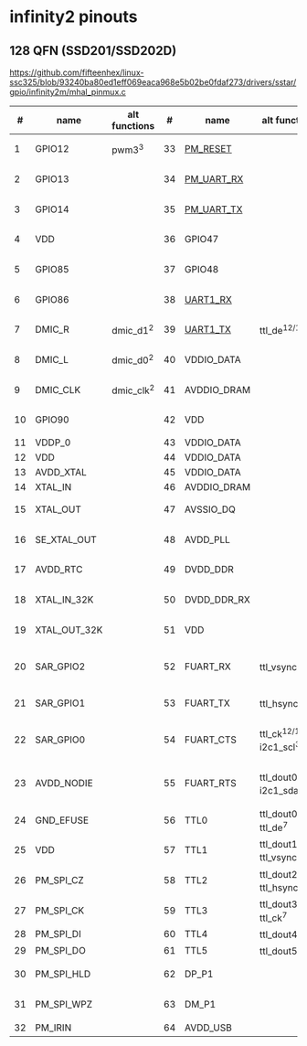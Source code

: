 # infinity2 pinouts

## 128 QFN (SSD201/SSD202D)

https://github.com/fifteenhex/linux-ssc325/blob/93240ba80ed1eff069eaca968e5b02be0fdaf273/drivers/sstar/gpio/infinity2m/mhal_pinmux.c

| #  | name         | alt functions        | #  | name                                       | alt functions                                  | #  | name               | alt functions                                                        | #   | name                                 | alt functions                             |
|----|--------------|----------------------|----|--------------------------------------------|------------------------------------------------|----|--------------------|----------------------------------------------------------------------|-----|--------------------------------------|-------------------------------------------|
| 1  | GPIO12       | pwm3<sup>3</sup>     | 33 | [PM_RESET](/ip/commonpins.md#pm_reset)     |                                                | 65 | TTL6               | mipi_tx_p_ch0<sup>1/2</sup> ttl_dout6<sup>1</sup>                    | 97  | SD_D2<sup>1</sup>                    |                                           |
| 2  | GPIO13       |                      | 34 | [PM_UART_RX](/ip/commonpins.md#pm_uart_rx) |                                                | 66 | TTL7               | mipi_tx_n_ch0<sup>1/2</sup> ttl_dout7<sup>1</sup>                    | 98  | VDDP_1                               |                                           |
| 3  | GPIO14       |                      | 35 | [PM_UART_TX](/ip/commonpins.md#pm_uart_tx) |                                                | 67 | TTL8               | mipi_tx_p_ch1<sup>1/2</sup> ttl_dout8<sup>1</sup>                    | 99  | GPIO0                                | eth1_mdio<sup>5</sup> i2s_wck<sup>3</sup> |
| 4  | VDD          |                      | 36 | GPIO47                                     |                                                | 68 | TTL9               | mipi_tx_n_ch1<sup>1/2</sup> ttl_dout9<sup>1</sup>                    | 100 | GPIO1                                | eth1_mdc<sup>5</sup> i2s_bck<sup>3</sup>  |
| 5  | GPIO85       |                      | 37 | GPIO48                                     |                                                | 69 | TTL10              | mipi_tx_p_ch2<sup>1/2</sup> ttl_dout10<sup>1</sup>                   | 101 | GPIO2                                | i2c1_scl<sup>5</sup> i2s_sdi<sup>3</sup>  |
| 6  | GPIO86       |                      | 38 | [UART1_RX](/ip/commonpins.md#uart1_rx)     |                                                | 70 | TTL11              | mipi_tx_n_ch2<sup>1/2</sup> ttl_dout11<sup>1</sup>                   | 102 | GPIO3                                | i2c1_sda<sup>5</sup> i2s_sdo<sup>3</sup>  |
| 7  | DMIC_R       | dmic_d1<sup>2</sup>  | 39 | [UART1_TX](/ip/commonpins.md#uart1_tx)     | ttl_de<sup>12/13</sup>                         | 71 | TTL12              | mipi_tx_p_ch3<sup>1</sup> ttl_dout12<sup>1</sup>                     | 103 | [PM_LED0](/ip/commonpins.md#pm_led0) |                                           |
| 8  | DMIC_L       | dmic_d0<sup>2</sup>  | 40 | VDDIO_DATA                                 |                                                | 72 | TTL13              | mipi_tx_n_ch3<sup>1</sup> ttl_dout13<sup>1</sup>                     | 104 | [PM_LED1](/ip/commonpins.md#pm_led1) |                                           |
| 9  | DMIC_CLK     | dmic_clk<sup>2</sup> | 41 | AVDDIO_DRAM                                |                                                | 73 | TTL14              | mipi_tx_p_ch4<sup>1</sup> ttl_dout14<sup>1</sup>                     | 105 | VDD                                  |                                           |
| 10 | GPIO90       |                      | 42 | VDD                                        |                                                | 74 | TTL15              | mipi_tx_n_ch4<sup>1</sup> ttl_dout15<sup>1</sup>                     | 106 | AVDD_ETH                             |                                           |
| 11 | VDDP_0       |                      | 43 | VDDIO_DATA                                 |                                                | 75 | AVDD1              |                                                                      | 107 | ETH_RN                               |                                           |
| 12 | VDD          |                      | 44 | VDDIO_DATA                                 |                                                | 76 | VDDP_1             |                                                                      | 108 | ETH_RP                               |                                           |
| 13 | AVDD_XTAL    |                      | 45 | VDDIO_DATA                                 |                                                | 77 | VDD                |                                                                      | 109 | ETH_TN                               |                                           |
| 14 | XTAL_IN      |                      | 46 | AVDDIO_DRAM                                |                                                | 78 | VDD                |                                                                      | 110 | ETH_TP                               |                                           |
| 15 | XTAL_OUT     |                      | 47 | AVSSIO_DQ                                  |                                                | 79 | TTL16              | eth1_mdio<sup>3</sup> ttl_dout16<sup>1</sup>                         | 111 | DP_P2                                |                                           |
| 16 | SE_XTAL_OUT  |                      | 48 | AVDD_PLL                                   |                                                | 80 | TTL17              | eth1_mdc<sup>3</sup> ttl_dout17<sup>1</sup>                          | 112 | DM_P2                                |                                           |
| 17 | AVDD_RTC     |                      | 49 | DVDD_DDR                                   |                                                | 81 | TTL18              | eth1_col<sup>3</sup> ttl_dout18<sup>1</sup>                          | 113 | AVDD_USB                             |                                           |
| 18 | XTAL_IN_32K  |                      | 50 | DVDD_DDR_RX                                |                                                | 82 | TTL19              | eth1_rxd0<sup>3</sup> ttl_dout19<sup>1</sup>                         | 114 | AVDD_AUD                             |                                           |
| 19 | XTAL_OUT_32K |                      | 51 | VDD                                        |                                                | 83 | TTL20              | eth1_rxd1<sup>3</sup> ttl_dout20<sup>1</sup>                         | 115 | AUD_LINEOUT_R0                       |                                           |
| 20 | SAR_GPIO2    |                      | 52 | FUART_RX                                   | ttl_vsync<sup>12/13</sup>                      | 84 | TTL21              | eth1_tx_clk<sup>3</sup> eth1_txd1<sup>5</sup> ttl_dout21<sup>1</sup> | 116 | AUD_LINEOUT_L0                       |                                           |
| 21 | SAR_GPIO1    |                      | 53 | FUART_TX                                   | ttl_hsync<sup>12/13</sup>                      | 85 | TTL22              | eth1_txd0<sup>3/5</sup> ttl_dout22<sup>1</sup>                       | 117 | AUD_MICCM0                           |                                           |
| 22 | SAR_GPIO0    |                      | 54 | FUART_CTS                                  | ttl_ck<sup>12/13</sup> i2c1_scl<sup>3</sup>    | 86 | TTL23              | eth1_txd1<sup>3</sup> eth1_tx_en<sup>5</sup> ttl_dout23<sup>1</sup>  | 118 | AUD_MICIN0                           |                                           |
| 23 | AVDD_NODIE   |                      | 55 | FUART_RTS                                  | ttl_dout0<sup>12/13</sup> i2c1_sda<sup>3</sup> | 87 | TTL24              | eth1_tx_en<sup>3</sup> eth1_tx_clk<sup>5</sup> ttl_ck<sup>1</sup>    | 119 | AUD_VRM_DAC                          |                                           |
| 24 | GND_EFUSE    |                      | 56 | TTL0                                       | ttl_dout0<sup>1</sup> ttl_de<sup>7</sup>       | 88 | TTL25              | eth1_col<sup>5</sup> ttl_hsync<sup>1</sup>                           | 120 | AUD_VAG                              |                                           |
| 25 | VDD          |                      | 57 | TTL1                                       | ttl_dout1<sup>1</sup> ttl_vsync<sup>7</sup>    | 89 | TTL26              | eth1_rxd0<sup>5</sup> ttl_vsync<sup>1</sup>                          | 121 | GPIO4                                | pwm0<sup>3</sup>                          |
| 26 | PM_SPI_CZ    |                      | 58 | TTL2                                       | ttl_dout2<sup>1</sup> ttl_hsync<sup>7</sup>    | 90 | TTL27              | eth1_rxd1<sup>5</sup> ttl_de<sup>1</sup>                             | 122 | GPIO5                                | pwm1<sup>4</sup>                          |
| 27 | PM_SPI_CK    |                      | 59 | TTL3                                       | ttl_dout3<sup>1</sup> ttl_ck<sup>7</sup>       | 91 | PM_SD_CDZ          |                                                                      | 123 | GPIO6                                | i2c0_scl<sup>4</sup>                      |
| 28 | PM_SPI_DI    |                      | 60 | TTL4                                       | ttl_dout4<sup>1</sup>                          | 92 | SD_D1<sup>1</sup>  | pwm2<sup>6</sup>                                                     | 124 | GPIO7                                | i2c0_sda<sup>4</sup>                      |
| 29 | PM_SPI_DO    |                      | 61 | TTL5                                       | ttl_dout5<sup>1</sup>                          | 93 | SD_D0<sup>1</sup>  | i2s_wck<sup>3</sup>                                                  | 125 | UART2_RX                             | spi0_cz<sup>5</sup>                       |
| 30 | PM_SPI_HLD   |                      | 62 | DP_P1                                      |                                                | 94 | SD_CLK<sup>1</sup> | i2c1_scl<sup>5</sup> i2s_bck<sup>3</sup>                             | 126 | UART2_TX                             | spi0_ck<sup>5</sup>                       |
| 31 | PM_SPI_WPZ   |                      | 63 | DM_P1                                      |                                                | 95 | SD_CMD<sup>1</sup> | i2c1_sda<sup>5</sup> i2s_sdi<sup>3</sup>                             | 127 | GPIO10                               | spi0_di<sup>5</sup>                       |
| 32 | PM_IRIN      |                      | 64 | AVDD_USB                                   |                                                | 96 | SD_D3<sup>1</sup>  | i2s_sdo<sup>3</sup>                                                  | 128 | GPIO11                               | spi0_do<sup>5</sup>                       |
